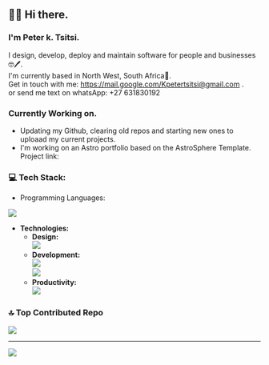 ## 👋😊  Hi there.

### I'm Peter k. Tsitsi.


I design, develop, deploy and maintain software for people and businesses🤓🖊️.<br>
I'm currently based in North West, South Africa📍.</br> 
Get in touch with me: https://mail.google.com/Kpetertsitsi@gmail.com .<br>
or send me text on whatsApp: +27 631830192


### Currently Working on.
+ Updating my Github, clearing old repos and starting new ones to uploaad my current projects.
+ I'm working on an Astro portfolio based on the AstroSphere Template.
Project link:

### 💻 Tech Stack:
+ Programming Languages:</strong> </br>
 <img src="https://skillicons.dev/icons?i=py,html,js,ts,cs,java,cpp,mysql" />
  
+ <strong>Technologies:</strong>
  * <strong>Design:</strong> </br>
  <img src="https://skillicons.dev/icons?i=ps,figma,webflow,ae" /> </br>
  * <strong>Development:</strong>  </br>
  <img src="https://skillicons.dev/icons?i=react,nextjs,sqlite,mongodb,dotnet,firebase" /> </br>
  <img src="https://skillicons.dev/icons?i=django,cloudflare,azure,aws" /> </br>
  * <strong>Productivity:</strong> </br>
  <img src="https://skillicons.dev/icons?i=notion,github" /> </br>




### 🔝 Top Contributed Repo
![](https://github-contributor-stats.vercel.app/api?username=peterktsitsi&limit=5&theme=dark&combine_all_yearly_contributions=true)



---
[![](https://visitcount.itsvg.in/api?id=peterktsitsi&icon=0&color=0)](https://visitcount.itsvg.in)

<!-- Proudly created with GPRM ( https://gprm.itsvg.in ) -->
